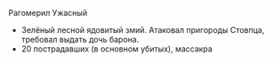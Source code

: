 Рагомерил Ужасный
* Зелёный лесной ядовитый змий. Атаковал пригороды Стовпца, требовал выдать дочь барона.
* 20 пострадавших (в основном убитых), массакра